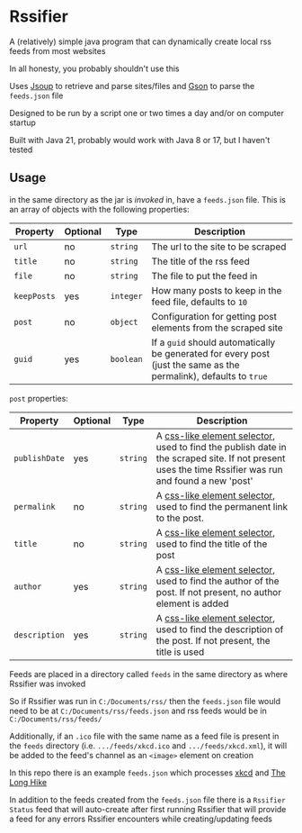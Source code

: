 # Rssifier

A (relatively) simple java program that can dynamically create local rss feeds from most websites

In all honesty, you probably shouldn't use this

Uses [Jsoup](https://jsoup.org/) to retrieve and parse sites/files and [Gson](https://github.com/google/gson) to parse the `feeds.json` file

Designed to be run by a script one or two times a day and/or on computer startup

Built with Java 21, probably would work with Java 8 or 17, but I haven't tested

## Usage

in the same directory as the jar is *invoked* in, have a `feeds.json` file. This is an array of objects with the following properties:

| Property    | Optional | Type      | Description                                                                                                       |
|-------------|----------|-----------|-------------------------------------------------------------------------------------------------------------------|
| `url`       | no       | `string`  | The url to the site to be scraped                                                                                 |
| `title`     | no       | `string`  | The title of the rss feed                                                                                         |
| `file`      | no       | `string`  | The file to put the feed in                                                                                       |
| `keepPosts` | yes      | `integer` | How many posts to keep in the feed file, defaults to `10`                                                         |
| `post`      | no       | `object`  | Configuration for getting post elements from the scraped site                                                     |
| `guid`      | yes      | `boolean` | If a `guid` should automatically be generated for every post (just the same as the permalink), defaults to `true` |

`post` properties:

| Property      | Optional | Type     | Description                                                                                                                                                                                                      |
|---------------|----------|----------|------------------------------------------------------------------------------------------------------------------------------------------------------------------------------------------------------------------|
| `publishDate` | yes      | `string` | A [css-like element selector](https://jsoup.org/apidocs/org/jsoup/select/Selector.html), used to find the publish date in the scraped site. If not present uses the time Rssifier was run and found a new 'post' |
| `permalink`   | no       | `string` | A [css-like element selector](https://jsoup.org/apidocs/org/jsoup/select/Selector.html), used to find the permanent link to the post.                                                                            |
| `title`       | no       | `string` | A [css-like element selector](https://jsoup.org/apidocs/org/jsoup/select/Selector.html), used to find the title of the post                                                                                      |
| `author`      | yes      | `string` | A [css-like element selector](https://jsoup.org/apidocs/org/jsoup/select/Selector.html), used to find the author of the post. If not present, no author element is added                                         |
| `description` | yes      | `string` | A [css-like element selector](https://jsoup.org/apidocs/org/jsoup/select/Selector.html), used to find the description of the post. If not present, the title is used                                             |

Feeds are placed in a directory called `feeds` in the same directory as where Rssifier was invoked

So if Rssifier was run in `C:/Documents/rss/` then the `feeds.json` file would need to be at `C:/Documents/rss/feeds.json` and rss feeds would be in `C:/Documents/rss/feeds/`

Additionally, if an `.ico` file with the same name as a feed file is present in the `feeds` directory (i.e. `.../feeds/xkcd.ico` and `.../feeds/xkcd.xml`), it will be added to the feed's channel as an `<image>` element on creation

In this repo there is an example `feeds.json` which processes [xkcd](https://xkcd.com/) and [The Long Hike](https://thelonghikecomic.com/)

In addition to the feeds created from the `feeds.json` file there is a `Rssifier Status` feed that will auto-create after first running Rssifier that will provide a feed for any errors Rssifier encounters while creating/updating feeds
